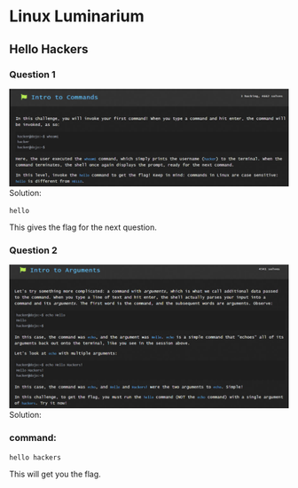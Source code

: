 # Linux Luminarium
## Hello Hackers
### Question 1
![alt text](./images/Hello_Hackers/1.png)
Solution:

`hello`

This gives the flag for the next question.

### Question 2
![alt text](./images/Hello_Hackers/2.png)
Solution:       
### command: 
`hello hackers`

This will get you the flag.


